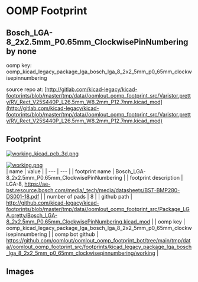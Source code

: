 # OOMP Footprint  
## Bosch_LGA-8_2x2.5mm_P0.65mm_ClockwisePinNumbering  by none  
  
oomp key: oomp_kicad_legacy_package_lga_bosch_lga_8_2x2_5mm_p0_65mm_clockwisepinnumbering  
  
source repo at: [http://gitlab.com/kicad-legacy/kicad-footprints/blob/master/tmp/data//oomlout_oomp_footprint_src/Varistor.pretty/RV_Rect_V25S440P_L26.5mm_W8.2mm_P12.7mm.kicad_mod](http://gitlab.com/kicad-legacy/kicad-footprints/blob/master/tmp/data//oomlout_oomp_footprint_src/Varistor.pretty/RV_Rect_V25S440P_L26.5mm_W8.2mm_P12.7mm.kicad_mod)  
## Footprint  
  
[![working_kicad_pcb_3d.png](working_kicad_pcb_3d_600.png)](working_kicad_pcb_3d.png)  
  
[![working.png](working_600.png)](working.png)  
| name | value | 
| --- | --- | 
| footprint name | Bosch_LGA-8_2x2.5mm_P0.65mm_ClockwisePinNumbering | 
| footprint description | LGA-8, https://ae-bst.resource.bosch.com/media/_tech/media/datasheets/BST-BMP280-DS001-18.pdf | 
| number of pads | 8 | 
| github path | http://github.com/kicad-legacy/kicad-footprints/blob/master/tmp/data//oomlout_oomp_footprint_src/Package_LGA.pretty/Bosch_LGA-8_2x2.5mm_P0.65mm_ClockwisePinNumbering.kicad_mod | 
| oomp key | oomp_kicad_legacy_package_lga_bosch_lga_8_2x2_5mm_p0_65mm_clockwisepinnumbering | 
| oomp bot github | https://github.com/oomlout/oomlout_oomp_footprint_bot/tree/main/tmp/data//oomlout_oomp_footprint_src/footprints/kicad_legacy_package_lga_bosch_lga_8_2x2_5mm_p0_65mm_clockwisepinnumbering/working | 
## Images  
